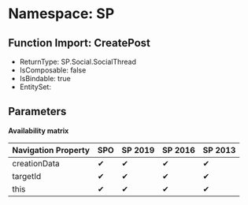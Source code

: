# Namespace: SP

## Function Import: CreatePost

- ReturnType: SP.Social.SocialThread
- IsComposable: false
- IsBindable: true
- EntitySet: 

## Parameters

**Availability matrix**

Navigation Property | SPO | SP 2019 | SP 2016 | SP 2013
----------|-----|---------|---------|--------
creationData | ✔ | ✔ | ✔ | ✔
targetId | ✔ | ✔ | ✔ | ✔
this | ✔ | ✔ | ✔ | ✔
